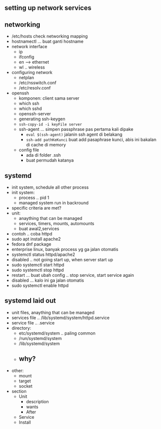 ## setting up network services



## networking
- /etc/hosts check networking mapping
- hostnamectl ... buat ganti hostname
- network interface
    - ip
    - ifconfig
    - en --> ethernet
    - wl .. wireless
- configuring network
    - netplan
    - /etc/nsswitch.conf
    - /etc/resolv.conf
- openssh
    - komponen: client sama server
    - which ssh
    - which sshd
    - openssh-server
    - generating ssh-keygen
    - ```ssh-copy-id -i keyFile server```
    - ssh-agent ... simpen passphrase pas pertama kali dipake
        - ```eval $(ssh-agent)``` jalanin ssh agent di belakang
        - ```ssh-add pathKeKunci``` buat add pasaphrase kunci, abis ini bakalan di cache di memory
    - config file
        - ada di folder .ssh
        - buat permudah katanya

## systemd
- init system, schedule all other process
- init system:
    - process .. pid 1
    - managed system run in backround
- specific criteria are met?
- unit:
    - anaything that can be managed
    - services, timers, mounts, automounts
    - buat awal2,services
- contoh .. coba httpd
- sudo apt install apache2
- fedora dnf package
- enterprise linux, banyak process yg ga jalan otomatis
- systemctl status httpd/apache2
- disabled .. not going start up, when server start up
- sudo systemctl start httpd
- sudo systemctl stop httpd
- restart ... buat ubah config .. stop service, start service again
- disabled ... kalo ini ga jalan otomatis
- sudo systemctl enable httpd


## systemd laid out
- unit files, anaything that can be managed
- services file .. /lib/systemd/system/httpd.service
- service file .. .service
- directory:
    - etc/systemd/system .. paling common
    - /run/systemd/system
    - /lib/systemd/system
    - why?
        - 
- other:
    - mount
    - target
    - socket
- section
    - Unit
        - description
        - wants
        - After
    - Service
    - Install




